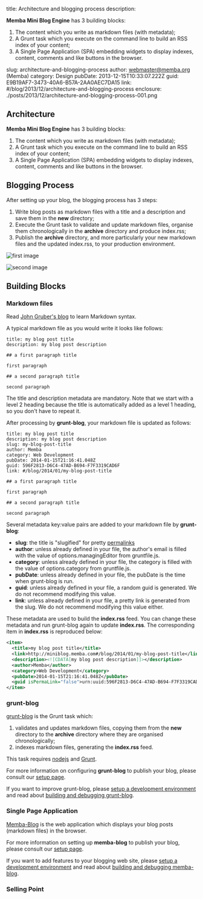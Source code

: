 title: Architecture and blogging process
description: <div><strong>Memba Mini Blog Engine</strong> has 3 building blocks:<ol><li>The content which you write as markdown files (with metadata);</li><li>A Grunt task which you execute on the command line to build an RSS index of your content;</li><li>A Single Page Application (SPA) embedding widgets to display indexes, content, comments and like buttons in the browser.</li></ol></div>
slug: architecture-and-blogging-process
author: webmaster@memba.org (Memba)
category: Design
pubDate: 2013-12-15T10:33:07.222Z
guid: E9B19AF7-3473-40A6-B57A-2AA0AEC7DA15
link: #/blog/2013/12/architecture-and-blogging-process
enclosure: ./posts/2013/12/architecture-and-blogging-process-001.png

## Architecture

**Memba Mini Blog Engine** has 3 building blocks:

1. The content which you write as markdown files (with metadata);
2. A Grunt task which you execute on the command line to build an RSS index of your content;
3. A Single Page Application (SPA) embedding widgets to display indexes, content, comments and like buttons in the browser.

## Blogging Process

After setting up your blog, the blogging process has 3 steps:

1. Write blog posts as markdown files with a title and a description and save them in the **new** directory;
2. Execute the Grunt task to validate and update markdown files, organise them chronologically in the **archive** directory and produce index.rss;
3. Publish the **archive** directory, and more particularly your new markdown files and the updated index.rss, to your production environment.

![first image](./posts/2013/12/architecture-and-blogging-process-001.png)

![second image](./posts/2013/12/architecture-and-blogging-process-002.png)

## Building Blocks

### Markdown files

Read [John Gruber's blog](http://daringfireball.net/projects/markdown/syntax) to learn Markdown syntax.

A typical markdown file as you would write it looks like follows:

```
title: my blog post title
description: my blog post description

## a first paragraph title

first paragraph

## a second paragraph title

second paragraph
```

The title and description metadata are mandatory. Note that we start with a level 2 heading because the title is automatically added as a level 1 heading, so you don't have to repeat it.

After processing by **grunt-blog**, your markdown file is updated as follows:

```
title: my blog post title
description: my blog post description
slug: my-blog-post-title
author: Memba
category: Web Development
pubDate: 2014-01-15T21:16:41.048Z
guid: 596F2813-D6C4-47AD-B694-F7F3319CAD6F
link: #/blog/2014/01/my-blog-post-title

## a first paragraph title

first paragraph

## a second paragraph title

second paragraph
```

Several metadata key:value pairs are added to your markdown file by **grunt-blog**:

- **slug**: the title is "slugified" for pretty [permalinks](http://en.wikipedia.org/wiki/Permalink)
- **author**: unless already defined in your file, the author's email is filled with the value of options.managingEditor from gruntfile.js.
- **category**: unless already defined in your file, the category is filled with the value of options.category from gruntfile.js.
- **pubDate**: unless already defined in your file, the pubDate is the time when grunt-blog is run.
- **guid**: unless already defined in your file, a random guid is generated. We do not recommend modifying this value.
- **link**: unless already defined in your file, a pretty link is generated from the slug. We do not recommend modifying this value either.

These metadata are used to build the **index.rss** feed. You can change these metadata and run grunt-blog again to update **index.rss**. The corresponding item in **index.rss** is reproduced below:

```xml
<item>
  <title>my blog post title</title>
  <link>http://miniblog.memba.com#/blog/2014/01/my-blog-post-title</link>
  <description><![CDATA[my blog post description]]></description>
  <author>Memba</author>
  <category>Web Development</category>
  <pubDate>2014-01-15T21:16:41.048Z</pubDate>
  <guid isPermaLink="false">urn:uuid:596F2813-D6C4-47AD-B694-F7F3319CAD6F</guid>
</item>
```

### grunt-blog

[grunt-blog](https://npmjs.org/package/grunt-blog) is the Grunt task which:

1. validates and updates markdown files, copying them from the **new** directory to the **archive** directory where they are organised chronologically;
2. indexes markdown files, generating the **index.rss** feed.

This task requires [nodejs](http://nodejs.org/) and [Grunt](http://gruntjs.com/).

For more information on configuring **grunt-blog** to publish your blog, please consult our [setup page](#/blog/2014/01/setup-a-blogging-environment).

If you want to improve grunt-blog, please [setup a development environment](#/blog/2014/01/setup-a-development-environment) and read about [building and debugging grunt-blog](#/blog/2014/01/building-and-debugging-grunt-blog).

### Single Page Application

[Memba-Blog](https://github.com/Memba/Memba-Blog) is the web application which displays your blog posts (markdown files) in the browser.

For more information on setting up **memba-blog** to publish your blog, please consult our [setup page](#/blog/2014/01/setup-a-blogging-environment).

If you want to add features to your blogging web site, please [setup a development environment](#/blog/2014/01/setup-a-development-environment) and read about [building and debugging memba-blog](#/blog/2014/01/building-and-debugging-memba-blog).

### Selling Point